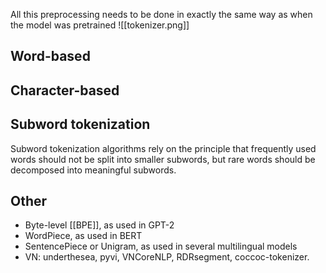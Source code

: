 All this preprocessing needs to be done in exactly the same way as when the model was pretrained
![[tokenizer.png]]
## Word-based
## Character-based
## Subword tokenization
Subword tokenization algorithms rely on the principle that frequently used words should not be split into smaller subwords, but rare words should be decomposed into meaningful subwords.

## Other
- Byte-level [[BPE]], as used in GPT-2
- WordPiece, as used in BERT
- SentencePiece or Unigram, as used in several multilingual models
- VN: underthesea, pyvi, VNCoreNLP, RDRsegment, coccoc-tokenizer.